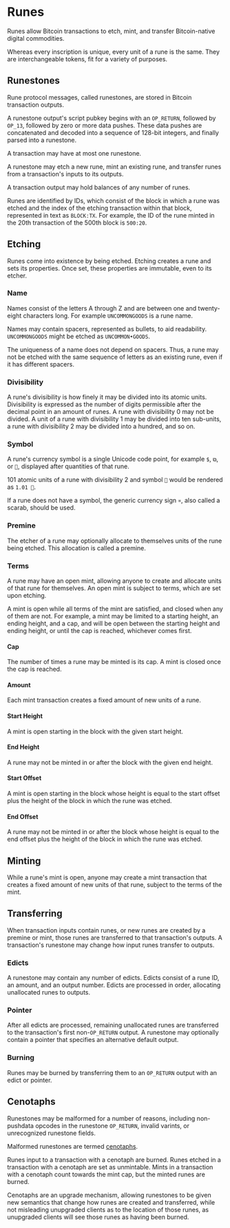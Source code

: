 Runes
=====

Runes allow Bitcoin transactions to etch, mint, and transfer Bitcoin-native
digital commodities.

Whereas every inscription is unique, every unit of a rune is the same. They are
interchangeable tokens, fit for a variety of purposes.

Runestones
----------

Rune protocol messages, called runestones, are stored in Bitcoin transaction
outputs.

A runestone output's script pubkey begins with an `OP_RETURN`, followed by
`OP_13`, followed by zero or more data pushes. These data pushes are
concatenated and decoded into a sequence of 128-bit integers, and finally
parsed into a runestone.

A transaction may have at most one runestone.

A runestone may etch a new rune, mint an existing rune, and transfer runes from
a transaction's inputs to its outputs.

A transaction output may hold balances of any number of runes.

Runes are identified by IDs, which consist of the block in which a rune was
etched and the index of the etching transaction within that block, represented
in text as `BLOCK:TX`. For example, the ID of the rune minted in the 20th
transaction of the 500th block is `500:20`.

Etching
-------

Runes come into existence by being etched. Etching creates a rune and sets its
properties. Once set, these properties are immutable, even to its etcher.

### Name

Names consist of the letters A through Z and are between one and twenty-eight
characters long. For example `UNCOMMONGOODS` is a rune name.

Names may contain spacers, represented as bullets, to aid readability.
`UNCOMMONGOODS` might be etched as `UNCOMMON•GOODS`.

The uniqueness of a name does not depend on spacers. Thus, a rune may not be
etched with the same sequence of letters as an existing rune, even if it has
different spacers.

### Divisibility

A rune's divisibility is how finely it may be divided into its atomic units.
Divisibility is expressed as the number of digits permissible after the decimal
point in an amount of runes. A rune with divisibility 0 may not be divided. A
unit of a rune with divisibility 1 may be divided into ten sub-units, a rune
with divisibility 2 may be divided into a hundred, and so on.

### Symbol

A rune's currency symbol is a single Unicode code point, for example `$`, `⧉`,
or `🧿`, displayed after quantities of that rune.

101 atomic units of a rune with divisibility 2 and symbol `🧿` would be
rendered as `1.01 🧿`.

If a rune does not have a symbol, the generic currency sign `¤`, also called a
scarab, should be used.

### Premine

The etcher of a rune may optionally allocate to themselves units of the rune
being etched. This allocation is called a premine.

### Terms

A rune may have an open mint, allowing anyone to create and allocate units of
that rune for themselves. An open mint is subject to terms, which are set upon
etching.

A mint is open while all terms of the mint are satisfied, and closed when any
of them are not. For example, a mint may be limited to a starting height, an
ending height, and a cap, and will be open between the starting height and
ending height, or until the cap is reached, whichever comes first.

#### Cap

The number of times a rune may be minted is its cap. A mint is closed once the
cap is reached.

#### Amount

Each mint transaction creates a fixed amount of new units of a rune.

#### Start Height

A mint is open starting in the block with the given start height.

#### End Height

A rune may not be minted in or after the block with the given end height.

#### Start Offset

A mint is open starting in the block whose height is equal to the start offset
plus the height of the block in which the rune was etched.

#### End Offset

A rune may not be minted in or after the block whose height is equal to the end
offset plus the height of the block in which the rune was etched.

Minting
-------

While a rune's mint is open, anyone may create a mint transaction that creates
a fixed amount of new units of that rune, subject to the terms of the mint.

Transferring
------------

When transaction inputs contain runes, or new runes are created by a premine or
mint, those runes are transferred to that transaction's outputs. A
transaction's runestone may change how input runes transfer to outputs.

### Edicts

A runestone may contain any number of edicts. Edicts consist of a rune ID, an
amount, and an output number. Edicts are processed in order, allocating
unallocated runes to outputs.

### Pointer

After all edicts are processed, remaining unallocated runes are transferred to
the transaction's first non-`OP_RETURN` output. A runestone may optionally
contain a pointer that specifies an alternative default output.

### Burning

Runes may be burned by transferring them to an `OP_RETURN` output with an edict
or pointer.

Cenotaphs
---------

Runestones may be malformed for a number of reasons, including non-pushdata
opcodes in the runestone `OP_RETURN`, invalid varints, or unrecognized
runestone fields.

Malformed runestones are termed
[cenotaphs](https://en.wikipedia.org/wiki/Cenotaph).

Runes input to a transaction with a cenotaph are burned. Runes etched in a
transaction with a cenotaph are set as unmintable. Mints in a transaction with
a cenotaph count towards the mint cap, but the minted runes are burned.

Cenotaphs are an upgrade mechanism, allowing runestones to be given new
semantics that change how runes are created and transferred, while not
misleading unupgraded clients as to the location of those runes, as unupgraded
clients will see those runes as having been burned.
